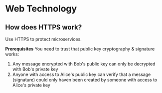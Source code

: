 # Web Technology

## How does HTTPS work?
Use HTTPS to protect microservices.

<b>Prerequisites</b>
You need to trust that public key cryptography & signature works:
1. Any message encrypted with Bob's public key can only be decrypted with Bob's private key
2. Anyone with access to Alice's public key can verify that a message (signature) could only haven been created by someone with access to Alice's private key
